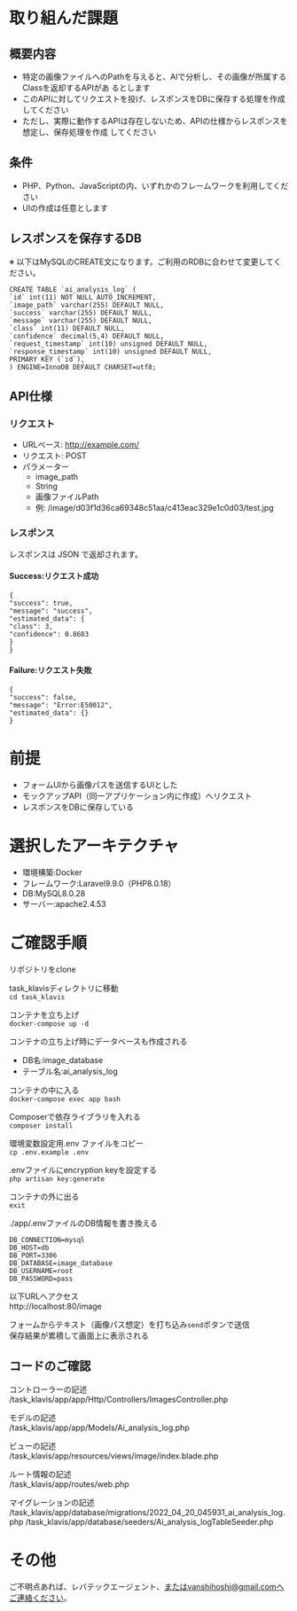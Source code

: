 # 取り組んだ課題
## 概要内容
- 特定の画像ファイルへのPathを与えると、AIで分析し、その画像が所属するClassを返却するAPIがあ
るとします
- このAPIに対してリクエストを投げ、レスポンスをDBに保存する処理を作成してください
- ただし、実際に動作するAPIは存在しないため、APIの仕様からレスポンスを想定し、保存処理を作成
してください

## 条件
- PHP、Python、JavaScriptの内、いずれかのフレームワークを利用してください
- UIの作成は任意とします

## レスポンスを保存するDB
※ 以下はMySQLのCREATE文になります。ご利用のRDBに合わせて変更してください。
```
CREATE TABLE `ai_analysis_log` (
`id` int(11) NOT NULL AUTO_INCREMENT,
`image_path` varchar(255) DEFAULT NULL,
`success` varchar(255) DEFAULT NULL,
`message` varchar(255) DEFAULT NULL,
`class` int(11) DEFAULT NULL,
`confidence` decimal(5,4) DEFAULT NULL,
`request_timestamp` int(10) unsigned DEFAULT NULL,
`response_timestamp` int(10) unsigned DEFAULT NULL,
PRIMARY KEY (`id`),
) ENGINE=InnoDB DEFAULT CHARSET=utf8;
```

## API仕様
### リクエスト
- URLベース: http://example.com/
- リクエスト: POST
- パラメーター
    - image_path
    - String
    - 画像ファイルPath
    - 例: /image/d03f1d36ca69348c51aa/c413eac329e1c0d03/test.jpg

### レスポンス
レスポンスは JSON で返却されます。

#### Success:リクエスト成功
```
{
"success": true,
"message": "success",
"estimated_data": {
"class": 3,
"confidence": 0.8683
}
}
```

#### Failure:リクエスト失敗
```
{
"success": false,
"message": "Error:E50012",
"estimated_data": {}
}
```

# 前提
- フォームUIから画像パスを送信するUIとした
- モックアップAPI（同一アプリケーション内に作成）へリクエスト
- レスポンスをDBに保存している

# 選択したアーキテクチャ
- 環境構築:Docker
- フレームワーク:Laravel9.9.0（PHP8.0.18）
- DB:MySQL8.0.28
- サーバー:apache2.4.53

# ご確認手順
リポジトリをclone  

task_klavisディレクトリに移動  
`cd task_klavis`

コンテナを立ち上げ  
`docker-compose up -d`

コンテナの立ち上げ時にデータベースも作成される
- DB名:image_database
- テーブル名:ai_analysis_log

コンテナの中に入る  
`docker-compose exec app bash`

Composerで依存ライブラリを入れる  
`composer install`

環境変数設定用.env ファイルをコピー  
`cp .env.example .env`

.envファイルにencryption keyを設定する  
`php artisan key:generate`

コンテナの外に出る  
`exit`

./app/.envファイルのDB情報を書き換える  
```
DB_CONNECTION=mysql
DB_HOST=db
DB_PORT=3306
DB_DATABASE=image_database
DB_USERNAME=root
DB_PASSWORD=pass
```

以下URLへアクセス  
http://localhost:80/image

フォームからテキスト（画像パス想定）を打ち込み`send`ボタンで送信  
保存結果が累積して画面上に表示される

## コードのご確認
コントローラーの記述  
/task_klavis/app/app/Http/Controllers/ImagesController.php

モデルの記述  
/task_klavis/app/app/Models/Ai_analysis_log.php

ビューの記述  
/task_klavis/app/resources/views/image/index.blade.php

ルート情報の記述  
/task_klavis/app/routes/web.php

マイグレーションの記述  
/task_klavis/app/database/migrations/2022_04_20_045931_ai_analysis_log.php
/task_klavis/app/database/seeders/Ai_analysis_logTableSeeder.php

# その他
ご不明点あれば、レバテックエージェント、またはvanshihoshi@gmail.comへご連絡ください。
